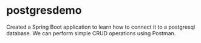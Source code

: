 # postgresdemo

Created a Spring Boot application to learn how to connect it to a postgresql database. We can perform simple CRUD operations using Postman.
